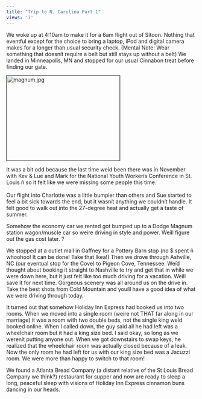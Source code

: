 ```yaml
---
title: "Trip to N. Carolina Part 1"
views: '7'
---
```

<p>We woke up at 4:10am to make it for a 6am flight out of Sítoon.  Nothing that eventful except for the choice to bring a laptop, iPod and digital camera makes for a longer than usual security check.  (Mental Note: Wear something that doesnít require a belt but still stays up without a belt)  We landed in Minneapolis, MN and stopped for our usual Cinnabon treat before finding our gate.</p>
<p><img alt="magnum.jpg" src="http://www.mennoboy.com/chris/archives/images/travel/magnum.jpg" width="300" height="225" border="1" /></p>
<p>It was a bit odd because the last time weíd been there was in November with Kev &amp; Lue and Mark for the National Youth Workerís Conference in St. Louis ñ so it felt like we were missing some people this time.<br />
<!--more--><br />
Our flight into Charlotte was a little bumpier than others and Sue started to feel a bit sick towards the end, but it wasnít anything we couldnít handle. It felt good to walk out into the 27-degree heat and actually get a taste of summer.</p>
<p>Somehow the economy car we rented got bumped up to a Dodge Magnum station wagon/muscle car so weíre driving in style and power.  Weíll figure out the gas cost later.  ?</p>
<p>We stopped at a outlet mall in Gaffney for a Pottery Barn stop (no $ spent ñ whoohoo!  It can be done!  Take that Ikea!)  Then we drove through Ashville, NC (our eventual stop for the Cove) to Pigeon Cove, Tennessee.  Weíd thought about booking it straight to Nashville to try and get that in while we were down here, but it just felt like too much driving for a vacation.  Weíll save it for next time.  Gorgeous scenery was all around us on the drive in.  Take the best shots from Cold Mountain and youíll have a good idea of what we were driving through today.</p>
<p>It turned out that somehow Holiday Inn Express had booked us into two rooms.  When we moved into a single room (weíre not THAT far along in our marriage) it was a room with two double beds, not the single king weíd booked online.  When I called down, the guy said all he had left was a wheelchair room but it had a king size bed.  I said okay, so long as we werenít putting anyone out.  When we got downstairs to swap keys, he realized that the wheelchair room was actually closed because of a leak.  Now the only room he had left for us with our king size bed was a Jacuzzi room.  We were more than happy to switch to that room!</p>
<p>We found a Atlanta Bread Company (a distant relative of the St Louis Bread Company we think?) restaurant for supper and now are ready to sleep a long, peaceful sleep with visions of Holiday Inn Express cinnamon buns dancing in our heads.</p>
